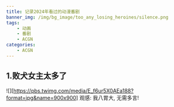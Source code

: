 ```yaml
---
title: 记录2024年看过的动漫番剧
banner_img: /img/bg_image/too_any_losing_heroines/silence.png
tags: 
    - 动画
    - 番剧
    - ACGN
categories: 
    - ACGN
---
```


## 1.败犬女主太多了
![][https://pbs.twimg.com/media/E_f6ur5X0AEa188?format=jpg&name=900x900]
观感: 我八胃大, 无需多言!
